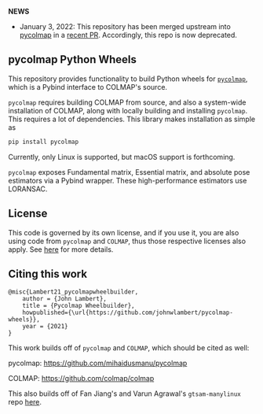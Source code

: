 **NEWS**
- January 3, 2022: This repository has been merged upstream into [pycolmap](https://github.com/mihaidusmanu/pycolmap) in a [recent PR](https://github.com/mihaidusmanu/pycolmap/commit/5cfd165b26a955634ff30e7ba6f15bd4aeefea8e). Accordingly, this repo is now deprecated.

## pycolmap Python Wheels

This repository provides functionality to build Python wheels for [`pycolmap`](https://github.com/mihaidusmanu/pycolmap), which is a Pybind interface to COLMAP's source.

`pycolmap` requires building COLMAP from source, and also a system-wide installation of COLMAP, along with locally building and installing `pycolmap`.
This requires a lot of dependencies. This library makes installation as simple as
```bash
pip install pycolmap
```
Currently, only Linux is supported, but macOS support is forthcoming.

`pycolmap` exposes Fundamental matrix, Essential matrix, and absolute pose estimators via a Pybind wrapper. These high-performance estimators use LORANSAC.

## License
This code is governed by its own license, and if you use it, you are also using code from `pycolmap` and `COLMAP`, thus those respective licenses also apply. See [here](https://github.com/colmap/colmap/blob/dev/README.md) for more details.

## Citing this work

```
@misc{Lambert21_pycolmapwheelbuilder,
    author = {John Lambert},
    title = {Pycolmap Wheelbuilder},
    howpublished={\url{https://github.com/johnwlambert/pycolmap-wheels}},
    year = {2021}
}
```

This work builds off of `pycolmap` and `COLMAP`, which should be cited as well:

pycolmap: https://github.com/mihaidusmanu/pycolmap

COLMAP: https://github.com/colmap/colmap

This also builds off of Fan Jiang's and Varun Agrawal's `gtsam-manylinux` repo [here](https://github.com/borglab/gtsam-manylinux-build).
